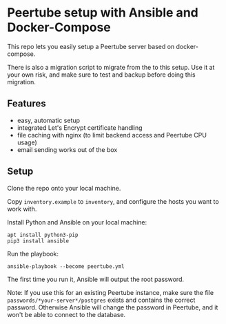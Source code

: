 # Peertube setup with Ansible and Docker-Compose

This repo lets you easily setup a Peertube server based on docker-compose.

There is also a migration script to migrate from the
to this setup. Use it at your own risk, and make sure to test and backup
before doing this migration.



## Features

- easy, automatic setup
- integrated Let's Encrypt certificate handling
- file caching with nginx (to limit backend access and Peertube CPU usage)
- email sending works out of the box

## Setup

Clone the repo onto your local machine.

Copy `inventory.example` to `inventory`, and configure the hosts you want to work with.

Install Python and Ansible on your local machine:

    apt install python3-pip
    pip3 install ansible

Run the playbook:

    ansible-playbook --become peertube.yml

The first time you run it, Ansible will output the root password.

Note: If you use this for an existing Peertube instance, make sure the file
`passwords/*your-server*/postgres` exists and contains the correct password. Otherwise
Ansible will change the password in Peertube, and it won't be able to connect to the database.
